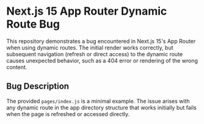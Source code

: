 # Next.js 15 App Router Dynamic Route Bug

This repository demonstrates a bug encountered in Next.js 15's App Router when using dynamic routes.  The initial render works correctly, but subsequent navigation (refresh or direct access) to the dynamic route causes unexpected behavior, such as a 404 error or rendering of the wrong content.

## Bug Description

The provided `pages/index.js` is a minimal example. The issue arises with any dynamic route in the app directory structure that works initially but fails when the page is refreshed or accessed directly.